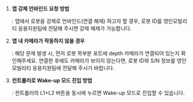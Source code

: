 1. **앱 강제 언바인드 요청 방법**  

    : 앱에서 로봇을 강제로 언바인드(연결 해제) 하고자 할 경우, 로봇 ID를 영인모빌리티 응용지원팀에 전달해 주시면 강제 해제가 가능합니다. 

2. **앱 내 카메라가 작동하지 않을 경우**  

    : 해당 문제 발생 시, 먼저 로봇 목부분 포트에 depth 카메라가 연결되어 있는지 확인해주세요. 연결한 후에도 카메라가 보이지 않는다면, 로봇 ID와 S/N 정보를 영인모빌리티 응용지원팀에 전달해 주시기 바랍니다. 

3. **컨트롤러로 Wake-up 모드 진입 방법** 

    : 컨트롤러의 L1+L2 버튼을 동시에 누르면 Wake-up 모드로 진입할 수 있습니다. 